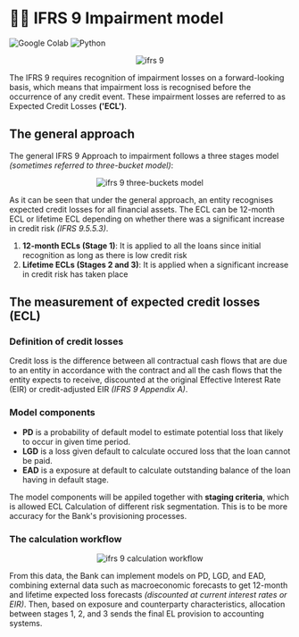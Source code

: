 # ✍🏻 IFRS 9 Impairment model 
![Google Colab](https://img.shields.io/badge/Editor-Google%20Colab-brightgreen)
![Python](https://img.shields.io/badge/Code-Python-blue)

<p align="center">
  <img src="https://user-images.githubusercontent.com/66057952/194217235-5c62f839-1390-44a7-b71d-82a29c53805e.png" alt="ifrs 9"/>
</p>

The IFRS 9 requires recognition of impairment losses on a forward-looking basis, which means that impairment loss is recognised before the occurrence of any credit event. These impairment losses are referred to as Expected Credit Losses **('ECL')**.

## The general approach
The general IFRS 9 Approach to impairment follows a three stages model _(sometimes referred to three-bucket model)_:

<p align="center">
  <img src="https://www.bankinghub.eu/wp-content/uploads/sites/2/2014/10/IFRS-9-english_2.png" alt="ifrs 9 three-buckets model"/>
</p>

As it can be seen that under the general approach, an entity recognises expected credit losses for all financial assets. The ECL can be 12-month ECL or lifetime ECL depending on whether there was a significant increase in credit risk _(IFRS 9.5.5.3)_.
1. **12-month ECLs (Stage 1)**: It is applied to all the loans since initial recognition as long as there is low credit risk
2. **Lifetime ECLs (Stages 2 and 3)**: It is applied when a significant increase in credit risk has taken place

## The measurement of expected credit losses (ECL)
### Definition of credit losses
Credit loss is the difference between all contractual cash flows that are due to an entity in accordance with the contract and all the cash flows that the entity expects to receive, discounted at the original Effective Interest Rate (EIR) or credit-adjusted EIR _(IFRS 9 Appendix A)_.

### Model components
* **PD** is a probability of default model to estimate potential loss that likely to occur in given time period.
* **LGD** is a loss given default to calculate occured loss that the loan cannot be paid.
* **EAD** is a exposure at default to calculate outstanding balance of the loan having in default stage.

The model components will be appiled together with **staging criteria**, which is allowed ECL Calculation of different risk segmentation. This is to be more accuracy for the Bank's provisioning processes.

### The calculation workflow

<p align="center">
  <img src="https://www.moodysanalytics.com/-/media/web-assets/publications/risk-perspectives/edition-images/v-data-management/articles/2-4-ifrs-9-expected-loss-impairment-model/fig-2-ifrs-9-workflow.png?modified=20150515184530" alt="ifrs 9 calculation workflow"/>
</p>

From this data, the Bank can implement models on PD, LGD, and EAD, combining external data such as macroeconomic forecasts to get 12-month and lifetime expected loss forecasts _(discounted at current interest rates or EIR)_. Then, based on exposure and counterparty characteristics, allocation between stages 1, 2, and 3 sends the final EL provision to accounting systems.
